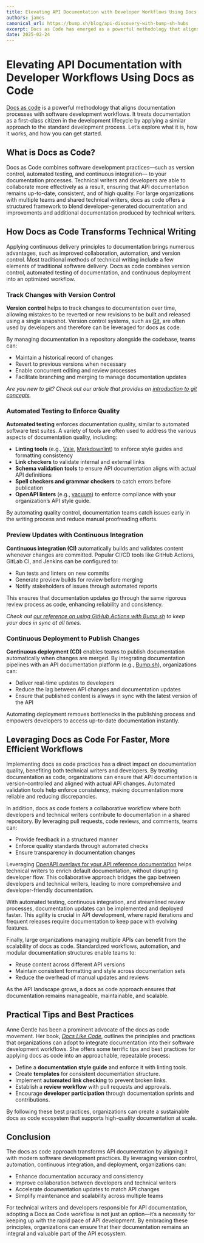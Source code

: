 ```yaml
---
title: Elevating API Documentation with Developer Workflows Using Docs as Code
authors: james
canonical_url: https://bump.sh/blog/api-discovery-with-bump-sh-hubs
excerpt: Docs as Code has emerged as a powerful methodology that aligns documentation processes with software development workflows, treating documentation as a first-class citizen in the development lifecycle.
date: 2025-02-24
---
```


# Elevating API Documentation with Developer Workflows Using Docs as Code

[Docs as code](https://www.writethedocs.org/guide/docs-as-code/) is a powerful methodology that aligns documentation processes with software development workflows.  It treats documentation as a first-class citizen in the development lifecycle by applying a similar approach to the standard development process. Let’s explore what it is, how it works, and how you can get started. 

## What is Docs as Code?

Docs as Code combines software development practices—such as version control, automated testing, and continuous integration— to your documentation processes. Technical writers and developers are able to collaborate more effectively as a result, ensuring that API documentation remains up-to-date, consistent, and of high quality. For large organizations with multiple teams and shared technical writers, docs as code offers a structured framework to blend developer-generated documentation and improvements and additional documentation produced by technical writers. 

## How Docs as Code Transforms Technical Writing

Applying continuous delivery principles to documentation brings numerous advantages, such as improved collaboration, automation, and version control. Most traditional methods of technical writing include a few elements of traditional software delivery. Docs as code combines version control, automated testing of documentation, and continuous deployment into an optimized workflow. 

### Track Changes with Version Control

**Version control** helps to track changes to documentation over time, allowing mistakes to be reverted or new revisions to be built and released using a single snapshot. Version control systems, such as [Git](https://git-scm.com/), are often used by developers and therefore can be leveraged for docs as code. 

By managing documentation in a repository alongside the codebase, teams can:

- Maintain a historical record of changes
- Revert to previous versions when necessary
- Enable concurrent editing and review processes
- Facilitate branching and merging to manage documentation updates

_Are you new to git? Check out our article that provides an [introduction to git concepts](https://docs.bump.sh/guides/technical-writing/primitive-concepts-git/)._

### Automated Testing to Enforce Quality

**Automated testing** enforces documentation quality, similar to automated software test suites. A variety of tools are often used to address the various aspects of documentation quality, including:

- **Linting tools** (e.g., [Vale](https://vale.sh/), [Markdownlint](https://github.com/DavidAnson/markdownlint)) to enforce style guides and formatting consistency
- **Link checkers** to validate internal and external links
- **Schema validation tools** to ensure API documentation aligns with actual API definitions
- **Spell checkers and grammar checkers** to catch errors before publication
- **OpenAPI linters** (e.g., [vacuum](https://bump.sh/blog/api-linting-with-vacuum)) to enforce compliance with your organization’s API style guide. 

By automating quality control, documentation teams catch issues early in the writing process and reduce manual proofreading efforts.

### Preview Updates with Continuous Integration

**Continuous integration (CI)** automatically builds and validates content whenever changes are committed. Popular CI/CD tools like GitHub Actions, GitLab CI, and Jenkins can be configured to:

- Run tests and linters on new commits
- Generate preview builds for review before merging
- Notify stakeholders of issues through automated reports

This ensures that documentation updates go through the same rigorous review process as code, enhancing reliability and consistency.

_Check out [our reference on using GitHub Actions with Bump.sh](https://bump.sh/blog/bump-github-actions) to keep your docs in sync at all times._

### Continuous Deployment to Publish Changes

**Continuous deployment (CD)** enables teams to publish documentation automatically when changes are merged. By integrating documentation pipelines with an API documentation platform (e.g., [Bump.sh](https://bump.sh)), organizations can:

- Deliver real-time updates to developers
- Reduce the lag between API changes and documentation updates
- Ensure that published content is always in sync with the latest version of the API

Automating deployment removes bottlenecks in the publishing process and empowers developers to access up-to-date documentation instantly.

## Leveraging Docs as Code For Faster, More Efficient Workflows

Implementing docs as code practices has a direct impact on documentation quality, benefiting both technical writers and developers. By treating documentation as code, organizations can ensure that API documentation is version-controlled and aligned with actual API changes. Automated validation tools help enforce consistency, making documentation more reliable and reducing discrepancies.

In addition, docs as code fosters a collaborative workflow where both developers and technical writers contribute to documentation in a shared repository. By leveraging pull requests, code reviews, and comments, teams can:

- Provide feedback in a structured manner
- Enforce quality standards through automated checks
- Ensure transparency in documentation changes

Leveraging [OpenAPI overlays for your API reference documentation](https://docs.bump.sh/guides/openapi/augmenting-generated-openapi/) helps technical writers to enrich default documentation, without disrupting developer flow. This collaborative approach bridges the gap between developers and technical writers, leading to more comprehensive and developer-friendly documentation.

With automated testing, continuous integration, and streamlined review processes, documentation updates can be implemented and deployed faster. This agility is crucial in API development, where rapid iterations and frequent releases require documentation to keep pace with evolving features.

Finally, large organizations managing multiple APIs can benefit from the scalability of docs as code. Standardized workflows, automation, and modular documentation structures enable teams to:
- Reuse content across different API versions
- Maintain consistent formatting and style across documentation sets
- Reduce the overhead of manual updates and reviews

As the API landscape grows, a docs as code approach ensures that documentation remains manageable, maintainable, and scalable.

## Practical Tips and Best Practices

Anne Gentle has been a prominent advocate of the docs as code movement. Her book, [*Docs Like Code*](https://www.docslikecode.com/book/), outlines the principles and practices that organizations can adopt to integrate documentation into their software development workflows. She offers some terrific tips and best practices for applying docs as code into an approachable, repeatable process:

- Define a **documentation style guide** and enforce it with linting tools.
- Create **templates** for consistent documentation structure.
- Implement **automated link checking** to prevent broken links.
- Establish a **review workflow** with pull requests and approvals.
- Encourage **developer participation** through documentation sprints and contributions.

By following these best practices, organizations can create a sustainable docs as code ecosystem that supports high-quality documentation at scale.

## Conclusion

The docs as code approach transforms API documentation by aligning it with modern software development practices. By leveraging version control, automation, continuous integration, and deployment, organizations can:

- Enhance documentation accuracy and consistency
- Improve collaboration between developers and technical writers
- Accelerate documentation updates to match API changes
- Simplify maintenance and scalability across multiple teams

For technical writers and developers responsible for API documentation, adopting a Docs as Code workflow is not just an option—it’s a necessity for keeping up with the rapid pace of API development. By embracing these principles, organizations can ensure that their documentation remains an integral and valuable part of the API ecosystem.
